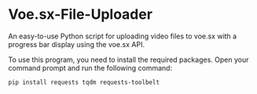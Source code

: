 # Voe.sx-File-Uploader
An easy-to-use Python script for uploading video files to voe.sx with a progress bar display using the voe.sx API.



To use this program, you need to install the required packages. Open your command prompt and run the following command:

```pip install requests tqdm requests-toolbelt```
